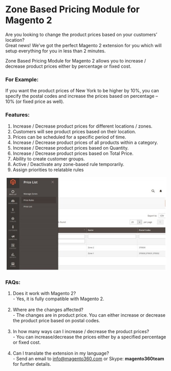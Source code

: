 # Zone Based Pricing Module for Magento 2
<p>Are you looking to change the product prices based on your customers’ location?<br>Great news! We’ve got the perfect Magento 2 extension for you which will setup everything for you in less than 2 minutes.</p>
<p>Zone Based Pricing Module for Magento 2 allows you to increase / decrease product prices
either by percentage or fixed cost.</p>

<h3>For Example:</h3>
<p>If you want the product prices of New York to be higher by 10%, you can specify the postal
codes and increase the prices based on percentage – 10% (or fixed price as well).</p>


<h3>Features:</h3>
<ol>
	<li>Increase / Decrease product prices for different locations / zones.</li>
	<li>Customers will see product prices based on their location.</li>
	<li>Prices can be scheduled for a specific period of time.</li>
	<li>Increase / Decrease product prices of all products within a category.</li>
	<li>Increase / Decrease product prices based on Quantity.</li>
	<li>Increase / Decrease product prices based on Total Price.</li>
	<li>Ability to create customer groups.</li>
	<li>Active / Deactivate any zone-based rule temporarily.</li>
	<li>Assign priorities to relatable rules</li>
</ol>

<img src="https://raw.githubusercontent.com/magento360/all-module-screenshots/master/zone-based-pricing-module/zone-based-pricing-module.jpg" alt="Backend" />

<h3>FAQs:</h3>
<ol>
	<li>Does it work with Magento 2?<br>- Yes, it is fully compatible with Magento 2.</li><br>
	<li>Where are the changes affected?<br>- The changes are in product price. You can either increase or decrease the product price based on postal codes.</li><br>
	<li>In how many ways can I increase / decrease the product prices?<br>- You can increase/decrease the prices either by a specified percentage or fixed cost.</li><br>
	<li>Can I translate the extension in my language?<br>- Send an email to <a href="mailto:info@magento360.com">info@magento360.com</a> or Skype: <b> magento360team </b> for further details.</li>
</ol>
